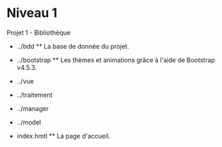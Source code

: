 # Niveau 1
Projet 1 - Bibliothèque

* ../bdd
** La base de donnée du projet.

* ../bootstrap
** Les thèmes et animations grâce à l'aide de Bootstrap v4.5.3.

* ../vue

* ../traitement

* ../manager

* ../model

* index.hmtl
** La page d'accueil.
